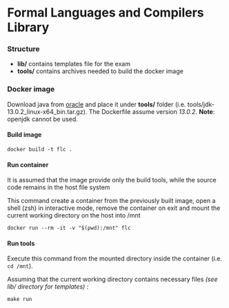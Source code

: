 # Formal Languages and Compilers Library

### Structure
- __lib/__ contains templates file for the exam
- __tools/__ contains archives needed to build the docker image

### Docker image
Download java from [oracle](http://www.oracle.com/technetwork/java/javase/downloads/index.html) and place it under __tools/__ folder (i.e. tools/jdk-13.0.2_linux-x64_bin.tar.gz). The Dockerfile assume version _13.0.2_.
__Note__: openjdk cannot be used.

#### Build image
```
docker build -t flc .
```

#### Run container
It is assumed that the image provide only the build tools, while the source code remains in the host file system

This command create a container from the previously built image, open a shell (zsh) in interactive mode, remove the container on exit and mount the current working directory on the host into /mnt
```
docker run --rm -it -v "$(pwd):/mnt" flc
```

#### Run tools
Execute this command from the mounted directory inside the container (i.e. ```cd /mnt```).

Assuming that the current working directory contains necessary files _(see lib/ directory for templates)_
:
```
make run
```
